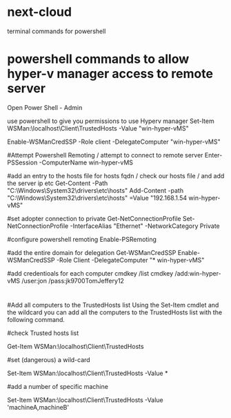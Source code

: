 # next-cloud
terminal commands for powershell
# powershell commands to allow hyper-v manager access to remote server
Open Power Shell - Admin

use powershell to give you permissions to use Hyperv manager
Set-Item WSMan:\localhost\Client\TrustedHosts -Value "win-hyper-vMS"

Enable-WSManCredSSP -Role client -DelegateComputer "win-hyper-vMS"

#Attempt Powershell Remoting / attempt to connect to remote server
Enter-PSSession -ComputerName win-hyper-vMS

#add an entry to the hosts file for hosts fqdn / check our hosts file / and add the server ip etc
Get-Content -Path "C:\Windows\System32\drivers\etc\hosts"
Add-Content -path "C:\Windows\System32\drivers\etc\hosts" =Value "192.168.1.54 win-hyper-vMS"

#set adopter connection to private
Get-NetConnectionProfile
Set-NetConnectionProfile -InterfaceAlias "Ethernet" -NetworkCategory Private

#configure powershell remoting
Enable-PSRemoting

#add the entire domain for delegation
Get-WSManCredSSP
Enable-WSManCredSSP -Role Client -DelegateComputer "* win-hyper-vMS"

#add credentioals for each computer
cmdkey /list
cmdkey /add:win-hyper-vMS /user:jon /pass:jk9700TomJeffery12
#
#
#Add all computers to the TrustedHosts list
Using the Set-Item cmdlet and the wildcard you can add all the computers to the TrustedHosts list with the following command.

#check Trusted hosts list

Get-Item WSMan:\localhost\Client\TrustedHosts

#set (dangerous) a wild-card

Set-Item WSMan:\localhost\Client\TrustedHosts -Value *

#add a number of specific machine

Set-Item WSMan:\localhost\Client\TrustedHosts -Value 'machineA,machineB'
